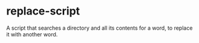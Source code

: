 # replace-script
A script that searches a directory and all its contents for a word, to replace it with another word.

